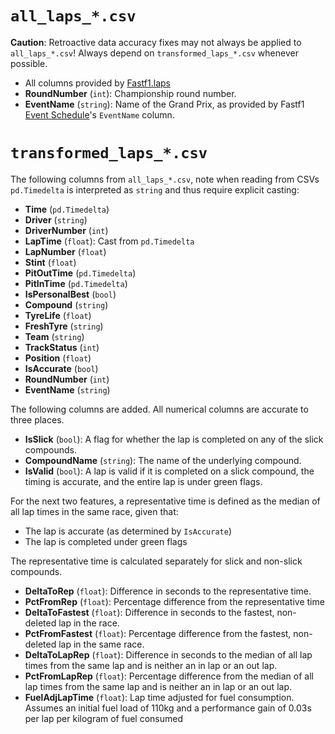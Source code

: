 # `all_laps_*.csv`

**Caution**: Retroactive data accuracy fixes may not always be applied to `all_laps_*.csv`! Always depend on `transformed_laps_*.csv` whenever possible.

- All columns provided by [Fastf1.laps](https://docs.fastf1.dev/core.html#laps)
- **RoundNumber** (`int`): Championship round number.
- **EventName** (`string`): Name of the Grand Prix, as provided by Fastf1 [Event Schedule](https://docs.fastf1.dev/events.html#event-schedule-data)'s `EventName` column.

# `transformed_laps_*.csv`

The following columns from `all_laps_*.csv`, note when reading from CSVs `pd.Timedelta` is interpreted as `string` and thus require explicit casting:

- **Time** (`pd.Timedelta`)
- **Driver** (`string`)
- **DriverNumber** (`int`)
- **LapTime** (`float`): Cast from `pd.Timedelta`
- **LapNumber** (`float`)
- **Stint** (`float`)
- **PitOutTime** (`pd.Timedelta`)
- **PitInTime** (`pd.Timedelta`)
- **IsPersonalBest** (`bool`)
- **Compound** (`string`)
- **TyreLife** (`float`)
- **FreshTyre** (`string`)
- **Team** (`string`)
- **TrackStatus** (`int`)
- **Position** (`float`)
- **IsAccurate** (`bool`)
- **RoundNumber** (`int`)
- **EventName** (`string`)

The following columns are added. All numerical columns are accurate to three places.

- **IsSlick** (`bool`): A flag for whether the lap is completed on any of the slick compounds.
- **CompoundName** (`string`): The name of the underlying compound.
- **IsValid** (`bool`): A lap is valid if it is completed on a slick compound, the timing is accurate, and the entire lap is under green flags.

For the next two features, a representative time is defined as the median of all lap times in the same race, given that:

- The lap is accurate (as determined by `IsAccurate`)
- The lap is completed under green flags

The representative time is calculated separately for slick and non-slick compounds.

- **DeltaToRep** (`float`): Difference in seconds to the representative time.
- **PctFromRep** (`float`): Percentage difference from the representative time
- **DeltaToFastest** (`float`): Difference in seconds to the fastest, non-deleted lap in the race.
- **PctFromFastest** (`float`): Percentage difference from the fastest, non-deleted lap in the same race.
- **DeltaToLapRep** (`float`): Difference in seconds to the median of all lap times from the same lap and is neither an in lap or an out lap.
- **PctFromLapRep** (`float`): Percentage difference from the median of all lap times from the same lap and is neither an in lap or an out lap.
- **FuelAdjLapTime** (`float`): Lap time adjusted for fuel consumption. Assumes an initial fuel load of 110kg and a performance gain of 0.03s per lap per kilogram of fuel consumed
